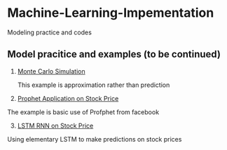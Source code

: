 # Machine-Learning-Impementation
Modeling practice and codes
## Model pracitice and examples (to be continued)
01) [Monte Carlo Simulation](https://github.com/xlyue92/Machine_Learning_Impementation/blob/master/Monte%20Carlo%20on%20S%26P%20500/S%26P500_Price_MC.ipynb)
   
       This example is approximation rather than prediction

02) [Prophet Application on Stock Price](https://github.com/xlyue92/Machine_Learning_Impementation/blob/master/Prophet%20on%20S%26P%20500/Explore%20usage%20of%20Prophet%20on%20S%26P%20500%20stock%20price%20prediction.ipynb)

   The example is basic use of Profphet from facebook

03) [LSTM RNN on Stock Price](https://github.com/xlyue92/Machine_Learning_Impementation/blob/master/LSTM%20prediction%20on%20near%20future%20of%20S%26P%20500%20stock%20prices/Introductory%20study%20of%20LSTM%20model%20on%20S%26P%20500%20stock%20price.ipynb)
   
   Using elementary LSTM to make predictions on stock prices
